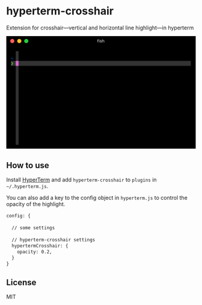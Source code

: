 
# hyperterm-crosshair

Extension for crosshair—vertical and horizontal line highlight—in hyperterm

![Image of hyperterm-crosshair](screenshot.png)

## How to use

Install [HyperTerm](https://hyperterm.org) and add `hyperterm-crosshair`
to `plugins` in `~/.hyperterm.js`.

You can also add a key to the config object in `hyperterm.js`
to control the opacity of the highlight.

```
config: {

  // some settings

  // hyperterm-crosshair settings
  hypertermCrosshair: {
    opacity: 0.2,
  }
}
```

## License

MIT
